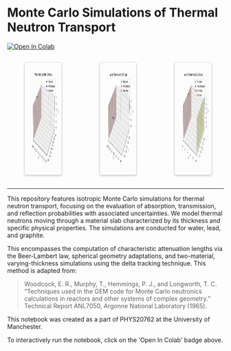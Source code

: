 # Monte Carlo Simulations of Thermal Neutron Transport

[![Open In Colab](https://colab.research.google.com/assets/colab-badge.svg)](https://colab.research.google.com/drive/1jM4iW7C1He5iixCjTJp4ZrPPbQ0qvaFi)

<div style="display: flex; justify-content: center; gap: 20px;">
    <figure style="width: fit-content;">
        <img src="./animations/reflection.gif" width="250" height="250" style="border: 1px solid #ddd; border-radius: 4px; padding: 5px; box-shadow: 0 2px 4px rgba(0, 0, 0, .2);"/>
    </figure>
    <figure style="width: fit-content;">
        <img src="./animations/absorption.gif" width="250" height="250" style="border: 1px solid #ddd; border-radius: 4px; padding: 5px; box-shadow: 0 2px 4px rgba(0, 0, 0, .2);"/>
    </figure>
    <figure style="width: fit-content;">
        <img src="./animations/transmission.gif" width="250" height="250" style="border: 1px solid #ddd; border-radius: 4px; padding: 5px; box-shadow: 0 2px 4px rgba(0, 0, 0, .2);"/>
    </figure>
</div>

---

This repository features isotropic Monte Carlo simulations for thermal neutron transport, focusing on the evaluation of absorption, transmission, and reflection probabilities with associated uncertainties. We model thermal neutrons moving through a material slab characterized by its thickness and specific physical properties. The simulations are conducted for water, lead, and graphite.

This encompasses the computation of characteristic attenuation lengths via the Beer-Lambert law, spherical geometry adaptations, and two-material, varying-thickness simulations using the delta tracking technique. This method is adapted from:

> Woodcock, E. R., Murphy, T., Hemmings, P. J., and Longworth, T. C. “Techniques used in the GEM code for Monte Carlo neutronics calculations in reactors and other systems of complex geometry.” Technical Report ANL7050, Argonne National Laboratory (1965).

This notebook was created as a part of PHYS20762 at the University of Manchester.

To interactively run the notebook, click on the 'Open In Colab' badge above.
